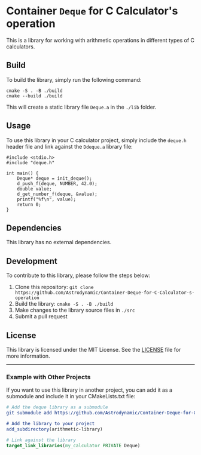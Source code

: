# Container `Deque` for C Calculator's operation

This is a library for working with arithmetic operations in different types of C calculators.

## Build

To build the library, simply run the following command:

```
cmake -S . -B ./build
cmake --build ./build
```

This will create a static library file `Deque.a` in the `./lib` folder.

## Usage

To use this library in your C calculator project, simply include the `deque.h` header file and link against the `Ddeque.a` library file:

```
#include <stdio.h>
#include "deque.h"

int main() {
    Deque* deque = init_deque();
    d_push_f(deque, NUMBER, 42.0);
    double value;
    d_get_number_f(deque, &value);
    printf("%f\n", value);
    return 0;
}
```

## Dependencies

This library has no external dependencies.

## Development

To contribute to this library, please follow the steps below:

1. Clone this repository: `git clone https://github.com/Astrodynamic/Container-Deque-for-C-Calculator-s-operation`
2. Build the library: `cmake -S . -B ./build`
3. Make changes to the library source files in `./src`
4. Submit a pull request

## License

This library is licensed under the MIT License. See the [LICENSE](LICENSE) file for more information. 

---

### Example with Other Projects

If you want to use this library in another project, you can add it as a submodule and include it in your CMakeLists.txt file:

```cmake
# Add the deque library as a submodule
git submodule add https://github.com/Astrodynamic/Container-Deque-for-C-Calculator-s-operation

# Add the library to your project
add_subdirectory(arithmetic-library)

# Link against the library
target_link_libraries(my_calculator PRIVATE Deque)
```
